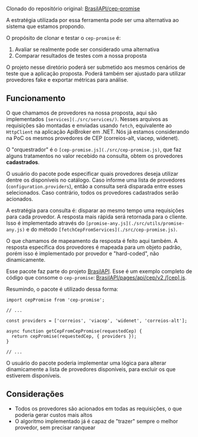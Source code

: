 Clonado do repositório original: [BrasilAPI/cep-promise](https://github.com/BrasilAPI/cep-promise)

A estratégia utilizada por essa ferramenta pode ser uma alternativa ao sistema que estamos propondo.

O propósito de clonar e testar o `cep-promise` é:
1. Avaliar se realmente pode ser considerado uma alternativa
2. Comparar resultados de testes com a nossa proposta

O projeto nesse diretório poderá ser submetido aos mesmos cenários de teste que a aplicação proposta. Poderá também ser ajustado para utilizar provedores fake e exportar métricas para análise.

## Funcionamento

O que chamamos de provedores na nossa proposta, aqui são implementados `[services](./src/services/)`. Nesses arquivos as requisições são montadas e enviadas usando `fetch`, equivalente ao `HttpClient` na aplicação ApiBroker em .NET. Nós já estamos considerando na PoC os mesmos provedores de CEP (correios-alt, viacep, widenet).

O "orquestrador" é o `[cep-promise.js](./src/cep-promise.js)`, que faz alguns tratamentos no valor recebido na consulta, obtem os provedores **cadastrados**.

O usuário do pacote pode especificar quais provedores deseja utilizar dentre os disponíveis no catálogo. Caso informe uma lista de provedores (`configuration.providers`), então a consulta será disparada entre esses selecionados. Caso contrário, todos os provedores cadastrados serão acionados.

A estratégia para consulta é: disparar ao mesmo tempo uma requisições para cada provedor. A resposta mais rápida será retornada para o cliente. Isso é implementado através do `[promise-any.js](./src/utils/promise-any.js)` e do método `[fetchCepFromServices](./src/cep-promise.js)`.

O que chamamos de mapeamento da resposta é feito aqui também. A resposta específica dos provedores é mapeada para um objeto padrão, porém isso é implementado por provedor e "hard-coded", não dinamicamente.

Esse pacote faz parte do projeto [BrasilAPI](). Esse é um exemplo completo de código que consome o `cep-promise`: [BrasilAPI/pages/api/cep/v2
/[cep].js](https://github.com/BrasilAPI/BrasilAPI/blob/main/pages/api/cep/v2/%5Bcep%5D.js).

Resumindo, o pacote é utilizado dessa forma:
```
import cepPromise from 'cep-promise';

// ...

const providers = ['correios', 'viacep', 'widenet', 'correios-alt'];

async function getCepFromCepPromise(requestedCep) {
  return cepPromise(requestedCep, { providers });
}

// ...
```

O usuário do pacote poderia implementar uma lógica para alterar dinamicamente a lista de provedores disponíveis, para excluir os que estiverem disponíveis.

## Considerações

* Todos os provedores são acionados em todas as requisições, o que poderia gerar custos mais altos
* O algoritmo implementado já é capaz de "trazer" sempre o melhor provedor, sem precisar ranquear